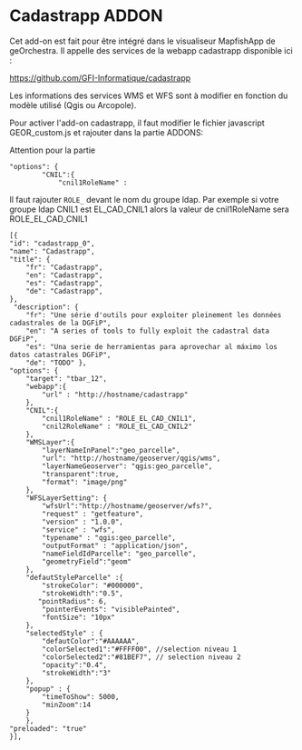 Cadastrapp ADDON
==============  

Cet add-on est fait pour être intégré dans le visualiseur MapfishApp de geOrchestra. Il appelle des services de la webapp cadastrapp disponible ici : 

https://github.com/GFI-Informatique/cadastrapp

Les informations des services WMS et WFS sont à modifier en fonction du modèle utilisé (Qgis ou Arcopole).

Pour activer l'add-on cadastrapp, il faut modifier le fichier javascript GEOR_custom.js et rajouter dans la partie ADDONS: 

Attention pour la partie 
```
"options": { 
		"CNIL":{
			"cnil1RoleName" : 
```
Il faut rajouter ```ROLE_``` devant le nom du groupe ldap. Par exemple si votre groupe ldap CNIL1 est EL_CAD_CNIL1 alors la valeur de cnil1RoleName sera ROLE_EL_CAD_CNIL1

	[{
	"id": "cadastrapp_0", 
	"name": "Cadastrapp", 
	"title": { 
		"fr": "Cadastrapp", 
		"en": "Cadastrapp", 
		"es": "Cadastrapp",
		"de": "Cadastrapp", 
	},
	 "description": { 
		"fr": "Une série d'outils pour exploiter pleinement les données cadastrales de la DGFiP", 
		"en": "A series of tools to fully exploit the cadastral data DGFiP", 
		"es": "Una serie de herramientas para aprovechar al máximo los datos catastrales DGFiP",
		"de": "TODO" },
	"options": { 
		"target": "tbar_12",
		"webapp":{
			"url" : "http://hostname/cadastrapp"
		},
		"CNIL":{
			"cnil1RoleName" : "ROLE_EL_CAD_CNIL1",
			"cnil2RoleName" : "ROLE_EL_CAD_CNIL2"
		},
		"WMSLayer":{
			"layerNameInPanel":"geo_parcelle",
			"url": "http://hostname/geoserver/qgis/wms",
			"layerNameGeoserver": "qgis:geo_parcelle",
			"transparent":true,
			"format": "image/png"
		},
		"WFSLayerSetting": {
			"wfsUrl":"http://hostname/geoserver/wfs?",
			"request" : "getfeature",
			"version" : "1.0.0",
			"service" : "wfs",
			"typename" : "qgis:geo_parcelle",
			"outputFormat" : "application/json",
			"nameFieldIdParcelle": "geo_parcelle",
			"geometryField":"geom"
		},
		"defautStyleParcelle" :{
			"strokeColor": "#000000",
			"strokeWidth":"0.5",
           "pointRadius": 6,
			"pointerEvents": "visiblePainted",
			"fontSize": "10px" 
		},
		"selectedStyle" : {
			"defautColor":"#AAAAAA",
			"colorSelected1":"#FFFF00", //selection niveau 1
			"colorSelected2":"#81BEF7", // selection niveau 2
			"opacity":"0.4",
			"strokeWidth":"3"
		},
		"popup" : {
			"timeToShow": 5000,
			"minZoom":14
		} 
		},
	"preloaded": "true"
	}],
